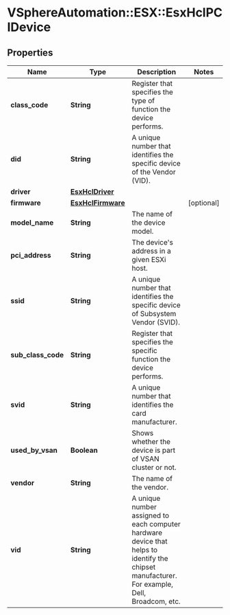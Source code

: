 # VSphereAutomation::ESX::EsxHclPCIDevice

## Properties
Name | Type | Description | Notes
------------ | ------------- | ------------- | -------------
**class_code** | **String** | Register that specifies the type of function the device performs. | 
**did** | **String** | A unique number that identifies the specific device of the Vendor (VID). | 
**driver** | [**EsxHclDriver**](EsxHclDriver.md) |  | 
**firmware** | [**EsxHclFirmware**](EsxHclFirmware.md) |  | [optional] 
**model_name** | **String** | The name of the device model. | 
**pci_address** | **String** | The device&#39;s address in a given ESXi host. | 
**ssid** | **String** | A unique number that identifies the specific device of Subsystem Vendor (SVID). | 
**sub_class_code** | **String** | Register that specifies the specific function the device performs. | 
**svid** | **String** | A unique number that identifies the card manufacturer. | 
**used_by_vsan** | **Boolean** | Shows whether the device is part of VSAN cluster or not. | 
**vendor** | **String** | The name of the vendor. | 
**vid** | **String** | A unique number assigned to each computer hardware device that helps to identify the chipset manufacturer. For example, Dell, Broadcom, etc. | 


